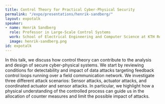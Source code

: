 ```yaml
---
title: Control Theory for Practical Cyber-Physical Security
permalink: "/expo/presentations/henrik-sandberg/"
layout: expotalk
speaker:
- name: Henrik Sandberg
  role: Professor in Large-Scale Control Systems
  work: School of Electrical Engineering and Computer Science at KTH Royal Institute of Technology
  image: henrik-sandberg.png
id: expotalk
---
```


In this talk, we discuss how control theory can contribute to the analysis and design of secure cyber-physical systems. We start by reviewing conditions for detectability and impact of data attacks targeting feedback control loops running over a field communication network. We investigate three different attack scenarios: Sensor attacks, actuator attacks, and coordinated actuator and sensor attacks. In particular, we highlight how a physical understanding of the controlled process can guide us in the allocation of counter measures and limit the possible impact of attacks.